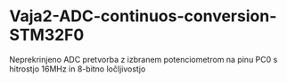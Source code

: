 # Vaja2-ADC-continuos-conversion-STM32F0
Neprekrinjeno ADC pretvorba z izbranem potenciometrom na pinu PC0 s hitrostjo 16MHz in 8-bitno ločljivostjo
